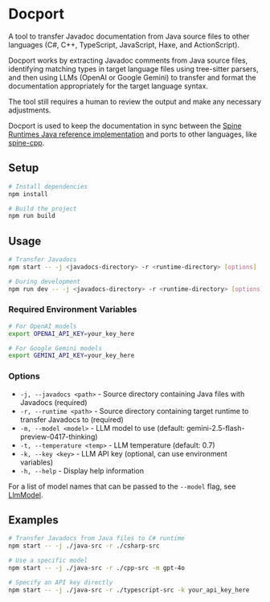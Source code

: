 # Docport

A tool to transfer Javadoc documentation from Java source files to other languages (C#, C++, TypeScript, JavaScript, Haxe, and ActionScript).

Docport works by extracting Javadoc comments from Java source files, identifying matching types in target language files using tree-sitter parsers, and then using LLMs (OpenAI or Google Gemini) to transfer and format the documentation appropriately for the target language syntax.

The tool still requires a human to review the output and make any necessary adjustments.

Docport is used to keep the documentation in sync between the [Spine Runtimes Java reference implementation](https://github.com/EsotericSoftware/spine-runtimes/tree/4.2/spine-libgdx/spine-libgdx) and ports to other languages, like [spine-cpp](https://github.com/EsotericSoftware/spine-runtimes/tree/4.2/spine-cpp/spine-cpp).

## Setup

```bash
# Install dependencies
npm install

# Build the project
npm run build
```

## Usage

```bash
# Transfer Javadocs
npm start -- -j <javadocs-directory> -r <runtime-directory> [options]

# During development
npm run dev -- -j <javadocs-directory> -r <runtime-directory> [options]
```

### Required Environment Variables

```bash
# For OpenAI models
export OPENAI_API_KEY=your_key_here

# For Google Gemini models
export GEMINI_API_KEY=your_key_here
```

### Options

- `-j, --javadocs <path>` - Source directory containing Java files with Javadocs (required)
- `-r, --runtime <path>` - Source directory containing target runtime to transfer Javadocs to (required)
- `-m, --model <model>` - LLM model to use (default: gemini-2.5-flash-preview-0417-thinking)
- `-t, --temperature <temp>` - LLM temperature (default: 0.7)
- `-k, --key <key>` - LLM API key (optional, can use environment variables)
- `-h, --help` - Display help information

For a list of model names that can be passed to the `--model` flag, see [LlmModel](./src/llm/models.ts).

## Examples

```bash
# Transfer Javadocs from Java files to C# runtime
npm start -- -j ./java-src -r ./csharp-src

# Use a specific model
npm start -- -j ./java-src -r ./cpp-src -m gpt-4o

# Specify an API key directly
npm start -- -j ./java-src -r ./typescript-src -k your_api_key_here
```